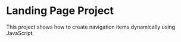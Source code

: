 # Landing Page Project
This project shows how to create navigation items dynamically using JavaScript.
